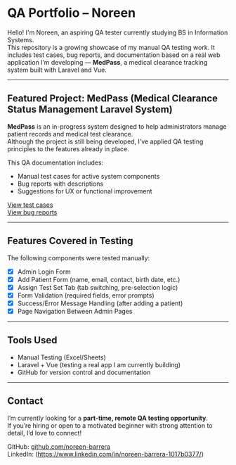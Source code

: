 # QA Portfolio – Noreen

Hello! I'm Noreen, an aspiring QA tester currently studying BS in Information Systems.  
This repository is a growing showcase of my manual QA testing work. It includes test cases, bug reports, and documentation based on a real web application I’m developing — **MedPass**, a medical clearance tracking system built with Laravel and Vue.

---

## Featured Project: MedPass (Medical Clearance Status Management Laravel System)

**MedPass** is an in-progress system designed to help administrators manage patient records and medical test clearance.  
Although the project is still being developed, I’ve applied QA testing principles to the features already in place.

This QA documentation includes:
- Manual test cases for active system components
- Bug reports with descriptions
- Suggestions for UX or functional improvement

[View test cases](./medpass-testing/test-cases.xlsx)  
[View bug reports](./medpass-testing/bug-reports.md)

---

## Features Covered in Testing

The following components were tested manually:

- [x] Admin Login Form
- [x] Add Patient Form (name, email, contact, birth date, etc.)
- [x] Assign Test Set Tab (tab switching, pre-selection logic)
- [x] Form Validation (required fields, error prompts)
- [x] Success/Error Message Handling (after adding a patient)
- [x] Page Navigation Between Admin Pages

---

## Tools Used

- Manual Testing (Excel/Sheets)
- Laravel + Vue (testing a real app I am currently building)
- GitHub for version control and documentation

---

## Contact

I’m currently looking for a **part-time, remote QA testing opportunity**.  
If you’re hiring or open to a motivated beginner with strong attention to detail, I’d love to connect!

GitHub: [github.com/noreen-barrera](https://github.com/noreen-barrera)  
LinkedIn: (https://www.linkedin.com/in/noreen-barrera-1017b0377/) 
